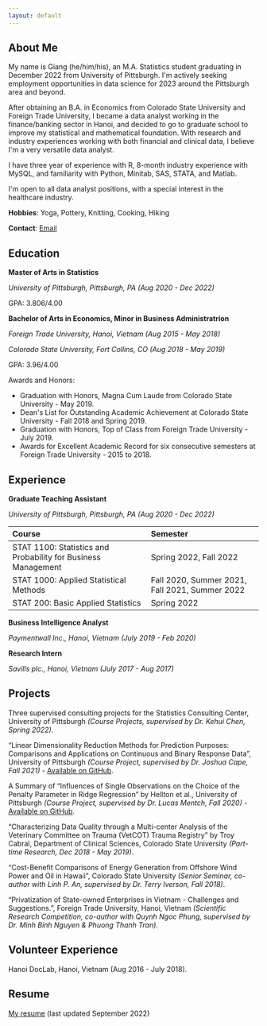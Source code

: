 ```yaml
---
layout: default
---
```


## About Me

My name is Giang (he/him/his), an M.A. Statistics student graduating in December 2022 from University of Pittsburgh. I'm actively seeking employment opportunities in data science for 2023 around the Pittsburgh area and beyond.

After obtaining an B.A. in Economics from Colorado State University and Foreign Trade University, I became a data analyst working in the finance/banking sector in Hanoi, and decided to go to graduate school to improve my statistical and mathematical foundation. With research and industry experiences working with both financial and clinical data, I believe I'm a very versatile data analyst. 

I have three year of experience with R, 8-month industry experience with MySQL, and familiarity with Python, Minitab, SAS, STATA, and Matlab. 

I'm open to all data analyst positions, with a special interest in the healthcare industry.

**Hobbies**: Yoga, Pottery, Knitting, Cooking, Hiking

**Contact**: [Email](vutatruonggiang@gmail.com)

## Education

**Master of Arts in Statistics** 

*University of Pittsburgh, Pittsburgh, PA (Aug 2020 - Dec 2022)*

GPA: 3.806/4.00

**Bachelor of Arts in Economics, Minor in Business Administratrion**

*Foreign Trade University, Hanoi, Vietnam (Aug 2015 - May 2018)*

*Colorado State University, Fort Collins, CO (Aug 2018 - May 2019)*

GPA: 3.96/4.00

Awards and Honors:

* Graduation with Honors, Magna Cum Laude from Colorado State University - May 2019.
* Dean's List for Outstanding Academic Achievement at Colorado State University - Fall 2018 and Spring 2019.
* Graduation with Honors, Top of Class from Foreign Trade University - July 2019.
* Awards for Excellent Academic Record for six consecutive semesters at Foreign Trade University - 2015 to 2018.

## Experience

**Graduate Teaching Assistant**

*University of Pittsburgh, Pittsburgh, PA (Aug 2020 - Dec 2022)*

| Course       | Semester         |
|:-------------|:------------------|
| STAT 1100: Statistics and Probability for Business Management           | Spring 2022, Fall 2022 |
| STAT 1000: Applied Statistical Methods           | Fall 2020, Summer 2021, Fall 2021, Summer 2022 |
| STAT 200: Basic Applied Statistics | Spring 2022   |

**Business Intelligence Analyst**

*Paymentwall Inc., Hanoi, Vietnam (July 2019 - Feb 2020)*

**Research Intern**

*Savills plc., Hanoi, Vietnam (July 2017 - Aug 2017)*

## Projects

Three supervised consulting projects for the Statistics Consulting Center, University of Pittsburgh *(Course Projects, supervised by Dr. Kehui Chen, Spring 2022)*.

“Linear Dimensionality Reduction Methods for Prediction Purposes: Comparisons and Applications on Continuous and Binary Response Data”, University of Pittsburgh *(Course Project, supervised by Dr. Joshua Cape, Fall 2021)* - [Available on GitHub](https://github.com/giaangvu/Linear_Dimensionality_Reduction).

A Summary of “Influences of Single Observations on the Choice of the Penalty Parameter in Ridge Regression” by Hellton et al., University of Pittsburgh *(Course Project, supervised by Dr. Lucas Mentch, Fall 2020)* - [Available on GitHub](https://github.com/giaangvu/Ridge_Penalty_Parameter).

“Characterizing Data Quality through a Multi-center Analysis of the Veterinary Committee on Trauma (VetCOT) Trauma Registry” by Troy Cabral, Department of Clinical Sciences, Colorado State University *(Part-time Research, Dec 2018 - May 2019)*.

“Cost-Benefit Comparisons of Energy Generation from Offshore Wind Power and Oil in Hawaii”, Colorado State University *(Senior Seminar, co-author with Linh P. An, supervised by Dr. Terry Iverson, Fall 2018)*.

“Privatization of State-owned Enterprises in Vietnam - Challenges and Suggestions.”, Foreign Trade University, Hanoi, Vietnam *(Scientific Research Competition, co-author with Quynh Ngoc Phung, supervised by Dr. Minh Binh Nguyen & Phuong Thanh Tran)*.

## Volunteer Experience

Hanoi DocLab, Hanoi, Vietnam (Aug 2016 - July 2018).

## Resume

[My resume](https://drive.google.com/file/d/1Cao4dnipFmyrtKnzW4bl7PrjOtw-dIPP/view?usp=sharing) (last updated September 2022)
